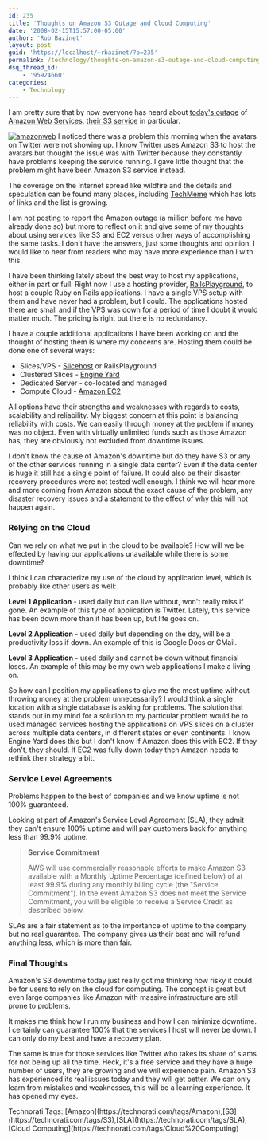 ```yaml
---
id: 235
title: 'Thoughts on Amazon S3 Outage and Cloud Computing'
date: '2008-02-15T15:57:00-05:00'
author: 'Rob Bazinet'
layout: post
guid: 'https://localhost/~rbazinet/?p=235'
permalink: /technology/thoughts-on-amazon-s3-outage-and-cloud-computing/
dsq_thread_id:
    - '95924660'
categories:
    - Technology
---
```


I am pretty sure that by now everyone has heard about [today's outage](https://www.centernetworks.com/amazon-s3-down-error) of [Amazon Web Services](https://www.amazon.com/gp/browse.html?node=3435361&tag=word08-20), [their S3 service](https://www.amazon.com/S3-AWS-home-page-Money/b/ref=sc_fe_l_2?ie=UTF8&node=16427261&no=3435361&me=A36L942TSJ2AJA) in particular.

[![amazonweb](https://rbazinet.files.wordpress.com/2008/02/amazonweb-thumb.png)](https://rbazinet.files.wordpress.com/2008/02/amazonweb.png) I noticed there was a problem this morning when the avatars on Twitter were not showing up. I know Twitter uses Amazon S3 to host the avatars but thought the issue was with Twitter because they constantly have problems keeping the service running. I gave little thought that the problem might have been Amazon S3 service instead.

The coverage on the Internet spread like wildfire and the details and speculation can be found many places, including [TechMeme](https://www.techmeme.com/) which has lots of links and the list is growing.

I am not posting to report the Amazon outage (a million before me have already done so) but more to reflect on it and give some of my thoughts about using services like S3 and EC2 versus other ways of accomplishing the same tasks. I don't have the answers, just some thoughts and opinion. I would like to hear from readers who may have more experience than I with this.

I have been thinking lately about the best way to host my applications, either in part or full. Right now I use a hosting provider, [RailsPlayground](https://railsplayground.com/), to host a couple Ruby on Rails applications. I have a single VPS setup with them and have never had a problem, but I could. The applications hosted there are small and if the VPS was down for a period of time I doubt it would matter much. The pricing is right but there is no redundancy.

I have a couple additional applications I have been working on and the thought of hosting them is where my concerns are. Hosting them could be done one of several ways:

- Slices/VPS - [Slicehost](https://www.slicehost.com) or RailsPlayground
- Clustered Slices - [Engine Yard](https://www.engineyard.com/)
- Dedicated Server - co-located and managed
- Compute Cloud - [Amazon EC2](https://www.amazon.com/b/ref=sc_fe_l_2?ie=UTF8&node=201590011&no=342430011&me=A36L942TSJ2AJA)

All options have their strengths and weaknesses with regards to costs, scalability and reliability. My biggest concern at this point is balancing reliability with costs. We can easily through money at the problem if money was no object. Even with virtually unlimited funds such as those Amazon has, they are obviously not excluded from downtime issues.

I don't know the cause of Amazon's downtime but do they have S3 or any of the other services running in a single data center? Even if the data center is huge it still has a single point of failure. It could also be their disaster recovery procedures were not tested well enough. I think we will hear more and more coming from Amazon about the exact cause of the problem, any disaster recovery issues and a statement to the effect of why this will not happen again.

### Relying on the Cloud

Can we rely on what we put in the cloud to be available? How will we be effected by having our applications unavailable while there is some downtime?

I think I can characterize my use of the cloud by application level, which is probably like other users as well:

**Level 1 Application** - used daily but can live without, won't really miss if gone. An example of this type of application is Twitter. Lately, this service has been down more than it has been up, but life goes on.

**Level 2 Application** - used daily but depending on the day, will be a productivity loss if down. An example of this is Google Docs or GMail.

**Level 3 Application** - used daily and cannot be down without financial loses. An example of this may be my own web applications I make a living on.

So how can I position my applications to give me the most uptime without throwing money at the problem unnecessarily? I would think a single location with a single database is asking for problems. The solution that stands out in my mind for a solution to my particular problem would be to used managed services hosting the applications on VPS slices on a cluster across multiple data centers, in different states or even continents. I know Engine Yard does this but I don't know if Amazon does this with EC2. If they don't, they should. If EC2 was fully down today then Amazon needs to rethink their strategy a bit.

### Service Level Agreements

Problems happen to the best of companies and we know uptime is not 100% guaranteed.

Looking at part of Amazon's Service Level Agreement (SLA), they admit they can't ensure 100% uptime and will pay customers back for anything less than 99.9% uptime.

> **Service Commitment**
> 
> AWS will use commercially reasonable efforts to make Amazon S3 available with a Monthly Uptime Percentage (defined below) of at least 99.9% during any monthly billing cycle (the "Service Commitment"). In the event Amazon S3 does not meet the Service Commitment, you will be eligible to receive a Service Credit as described below.

**<a name="2"></a>**

SLAs are a fair statement as to the importance of uptime to the company but no real guarantee. The company gives us their best and will refund anything less, which is more than fair.

### Final Thoughts

Amazon's S3 downtime today just really got me thinking how risky it could be for users to rely on the cloud for computing. The concept is great but even large companies like Amazon with massive infrastructure are still prone to problems.

It makes me think how I run my business and how I can minimize downtime. I certainly can guarantee 100% that the services I host will never be down. I can only do my best and have a recovery plan.

The same is true for those services like Twitter who takes its share of slams for not being up all the time. Heck, it's a free service and they have a huge number of users, they are growing and we will experience pain. Amazon S3 has experienced its real issues today and they will get better. We can only learn from mistakes and weaknesses, this will be a learning experience. It has opened my eyes.

<div class="wlWriterSmartContent" style="display:inline;margin:0;padding:0;">Technorati Tags: [Amazon](https://technorati.com/tags/Amazon),[S3](https://technorati.com/tags/S3),[SLA](https://technorati.com/tags/SLA),[Cloud Computing](https://technorati.com/tags/Cloud%20Computing)</div>
